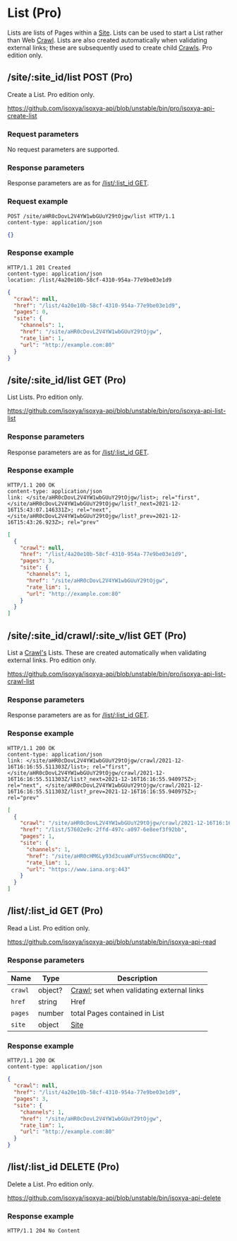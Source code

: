 # List (Pro)

Lists are lists of Pages within a [Site](Site.md). Lists can be used to start a List rather than Web [Crawl](Crawl.md). Lists are also created automatically when validating external links; these are subsequently used to create child [Crawls](Crawl.md). Pro edition only.


## /site/:site_id/list POST (Pro)

Create a List. Pro edition only.

https://github.com/isoxya/isoxya-api/blob/unstable/bin/pro/isoxya-api-create-list  

### Request parameters

No request parameters are supported.

### Response parameters

Response parameters are as for [/list/:list_id GET](#listlist_id-get).

### Request example

```http
POST /site/aHR0cDovL2V4YW1wbGUuY29tOjgw/list HTTP/1.1
content-type: application/json
```

```json
{}
```

### Response example

```http
HTTP/1.1 201 Created
content-type: application/json
location: /list/4a20e10b-58cf-4310-954a-77e9be03e1d9
```

```json
{
  "crawl": null,
  "href": "/list/4a20e10b-58cf-4310-954a-77e9be03e1d9",
  "pages": 0,
  "site": {
    "channels": 1,
    "href": "/site/aHR0cDovL2V4YW1wbGUuY29tOjgw",
    "rate_lim": 1,
    "url": "http://example.com:80"
  }
}
```


## /site/:site_id/list GET (Pro)

List Lists. Pro edition only.

https://github.com/isoxya/isoxya-api/blob/unstable/bin/pro/isoxya-api-list-list  

### Response parameters

Response parameters are as for [/list/:list_id GET](#listlist_id-get).

### Response example

```http
HTTP/1.1 200 OK
content-type: application/json
link: </site/aHR0cDovL2V4YW1wbGUuY29tOjgw/list>; rel="first", </site/aHR0cDovL2V4YW1wbGUuY29tOjgw/list?_next=2021-12-16T15:43:07.146331Z>; rel="next", </site/aHR0cDovL2V4YW1wbGUuY29tOjgw/list?_prev=2021-12-16T15:43:26.923Z>; rel="prev"
```

```json
[
  {
    "crawl": null,
    "href": "/list/4a20e10b-58cf-4310-954a-77e9be03e1d9",
    "pages": 3,
    "site": {
      "channels": 1,
      "href": "/site/aHR0cDovL2V4YW1wbGUuY29tOjgw",
      "rate_lim": 1,
      "url": "http://example.com:80"
    }
  }
]
```


## /site/:site_id/crawl/:site_v/list GET (Pro)

List a [Crawl's](Crawl.md) Lists. These are created automatically when validating external links. Pro edition only.

https://github.com/isoxya/isoxya-api/blob/unstable/bin/pro/isoxya-api-list-crawl-list  

### Response parameters

Response parameters are as for [/list/:list_id GET](#listlist_id-get).

### Response example

```http
HTTP/1.1 200 OK
content-type: application/json
link: </site/aHR0cDovL2V4YW1wbGUuY29tOjgw/crawl/2021-12-16T16:16:55.511303Z/list>; rel="first", </site/aHR0cDovL2V4YW1wbGUuY29tOjgw/crawl/2021-12-16T16:16:55.511303Z/list?_next=2021-12-16T16:16:55.940975Z>; rel="next", </site/aHR0cDovL2V4YW1wbGUuY29tOjgw/crawl/2021-12-16T16:16:55.511303Z/list?_prev=2021-12-16T16:16:55.940975Z>; rel="prev"
```

```json
[
  {
    "crawl": "/site/aHR0cDovL2V4YW1wbGUuY29tOjgw/crawl/2021-12-16T16:16:55.511303Z",
    "href": "/list/57602e9c-2ffd-497c-a097-6e8eef3f92bb",
    "pages": 1,
    "site": {
      "channels": 1,
      "href": "/site/aHR0cHM6Ly93d3cuaWFuYS5vcmc6NDQz",
      "rate_lim": 1,
      "url": "https://www.iana.org:443"
    }
  }
]
```


## /list/:list_id GET (Pro)

Read a List. Pro edition only.

https://github.com/isoxya/isoxya-api/blob/unstable/bin/isoxya-api-read  

### Response parameters

| Name    | Type    | Description                                           |
|---------|---------|-------------------------------------------------------|
| `crawl` | object? | [Crawl](Crawl.md); set when validating external links |
| `href`  | string  | Href                                                  |
| `pages` | number  | total Pages contained in List                         |
| `site`  | object  | [Site](Site.md)                                       |

### Response example

```http
HTTP/1.1 200 OK
content-type: application/json
```

```json
{
  "crawl": null,
  "href": "/list/4a20e10b-58cf-4310-954a-77e9be03e1d9",
  "pages": 3,
  "site": {
    "channels": 1,
    "href": "/site/aHR0cDovL2V4YW1wbGUuY29tOjgw",
    "rate_lim": 1,
    "url": "http://example.com:80"
  }
}
```


## /list/:list_id DELETE (Pro)

Delete a List. Pro edition only.

https://github.com/isoxya/isoxya-api/blob/unstable/bin/isoxya-api-delete  

### Response example

```http
HTTP/1.1 204 No Content
```
